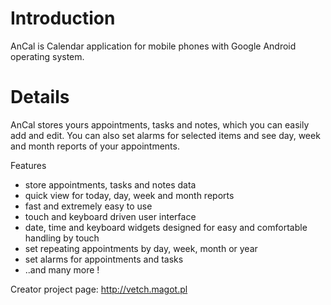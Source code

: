 # Introduction #

AnCal is Calendar application for mobile phones with Google Android operating system.

# Details #

AnCal stores yours appointments, tasks and notes, which you can easily add and edit. You can also set alarms for selected items and see day, week and month reports of your appointments.

Features

  * store appointments, tasks and notes data
  * quick view for today, day, week and month reports
  * fast and extremely easy to use
  * touch and keyboard driven user interface
  * date, time and keyboard widgets designed for easy and comfortable handling by touch
  * set repeating appointments by day, week, month or year
  * set alarms for appointments and tasks
  * ..and many more !

Creator project page:
http://vetch.magot.pl